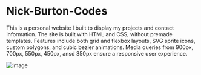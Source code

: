 # Nick-Burton-Codes
This is a personal website I built to display my projects and contact information. The site is built with HTML and CSS, without premade templates.  Features include both grid and flexbox layouts, SVG sprite icons, custom polygons, and cubic bezier animations. Media queries from 900px, 700px, 550px, 450px, ansd 350px ensure a responsive user experience.

![image](https://user-images.githubusercontent.com/125829913/230223166-a37a8326-674f-4856-8a79-8b841a31d2af.png)
